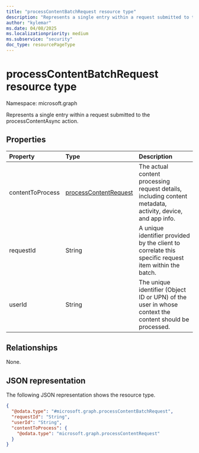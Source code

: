 ```yaml
---
title: "processContentBatchRequest resource type"
description: "Represents a single entry within a request submitted to the processContentAsync action."
author: "kylemar"
ms.date: 04/08/2025
ms.localizationpriority: medium
ms.subservice: "security"
doc_type: resourcePageType
---
```


# processContentBatchRequest resource type

Namespace: microsoft.graph

Represents a single entry within a request submitted to the processContentAsync action.

## Properties

| Property         | Type                                                                                               | Description                                                                                               |
| :--------------- | :------------------------------------------------------------------------------------------------- | :-------------------------------------------------------------------------------------------------------- |
| contentToProcess | [processContentRequest](../resources/processcontentrequest.md)                                     | The actual content processing request details, including content metadata, activity, device, and app info. |
| requestId        | String                                                                                             | A unique identifier provided by the client to correlate this specific request item within the batch.        |
| userId           | String                                                                                             | The unique identifier (Object ID or UPN) of the user in whose context the content should be processed.   |

## Relationships

None.

## JSON representation

The following JSON representation shows the resource type.
<!-- {
  "blockType": "resource",
  "@odata.type": "microsoft.graph.processContentBatchRequest",
  "openType": false
}
-->
``` json
{
  "@odata.type": "#microsoft.graph.processContentBatchRequest",
  "requestId": "String",
  "userId": "String",
  "contentToProcess": {
    "@odata.type": "microsoft.graph.processContentRequest"
  }
}
```
